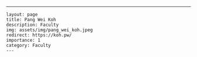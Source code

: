 ---
    layout: page
    title: Pang Wei Koh
    description: Faculty
    img: assets/img/pang_wei_koh.jpeg
    redirect: https://koh.pw/
    importance: 1
    category: Faculty
    ---
    